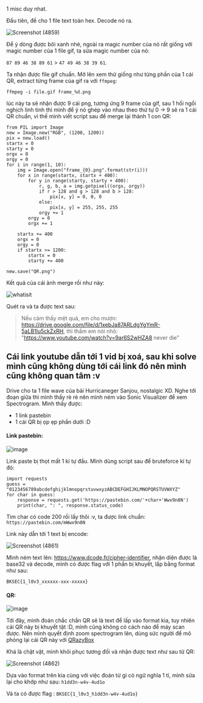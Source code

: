 1 misc duy nhat.

Đầu tiên, đề cho 1 file text toàn hex.
Decode nó ra.

![Screenshot (4859)](https://github.com/NVex0/uWU/assets/113530029/1e828dbd-4429-47e2-99e1-7896f4c017f7)

Để ý dòng được bôi xanh nhé, ngoài ra magic number của nó rất giống với magic number của 1 file gif, ta sửa magic number của nó:

`87 89 46 38 89 61` > `47 49 46 38 39 61`.

Ta nhận được file gif chuẩn. Mở lên xem thử giống như từng phần của 1 cái QR, extract từng frame của gif ra với `ffmpeg`:

`ffmpeg -i file.gif frame_%d.png`

lúc này ta sẽ nhận được 9 cái png, tương ứng 9 frame của gif, sau 1 hồi ngồi nghịch linh tinh thì mình để ý nó ghép vào nhau theo thứ tự 0 -> 9 sẽ ra 1 cái QR chuẩn, vì thế mình viết script sau để merge lại thành 1 con QR:

```
from PIL import Image
new = Image.new("RGB", (1200, 1200))
pix = new.load()
startx = 0
starty = 0
orgx = 0
orgy = 0
for i in range(1, 10):
    img = Image.open("frame_{0}.png".format(str(i)))
    for x in range(startx, startx + 400):
        for y in range(starty, starty + 400):
            r, g, b, a = img.getpixel((orgx, orgy))
            if r > 128 and g > 128 and b > 128:
                pix[x, y] = 0, 0, 0
            else:
                pix[x, y] = 255, 255, 255
            orgy += 1
        orgy = 0
        orgx += 1

    startx += 400
    orgx = 0
    orgy = 0
    if startx >= 1200:
        startx = 0
        starty += 400

new.save("QR.png")
```

Kết quả của cái ảnh merge rồi như này:

![whatisit](https://github.com/NVex0/uWU/assets/113530029/36ff9ec4-a902-474b-88e8-b6500e9088f7)

Quét ra và ta được text sau:
> Nếu cảm thấy mệt quá, em cho mượn: https://drive.google.com/file/d/1xebJa87ARLdgYgYmR-5aLB1lu5ckZxRH, thì thầm em nói nhỏ: "https://www.youtube.com/watch?v=9ar6S2wHZA8 never die"

Cái link youtube dẫn tới 1 vid bị xoá, sau khi solve mình cũng không dùng tới cái link đó nên mình cũng không quan tâm :v
---

Drive cho ta 1 file wave của bài Hurricaneger Sanjou, nostalgic XD. Nghe tới đoạn giữa thì mình thấy rè rè nên mình ném vào Sonic Visualizer để xem Spectrogram. Mình thấy được:

+ 1 link pastebin
+ 1 cái QR bị ọp ẹp phần dưới :D

#### Link pastebin:

  ![image](https://github.com/NVex0/uWU/assets/113530029/464a8100-69b9-46d8-b660-d264c415a2b7)

Link paste bị thọt mất 1 kí tự đầu. Mình dùng script sau để bruteforce kí tự đó:

```
import requests
guess = "0123456789abcdefghijklmnopqrstuvwxyzABCDEFGHIJKLMNOPQRSTUVWXYZ"
for char in guess:
    response = requests.get('https://pastebin.com/'+char+'Wwx9n8N')
    print(char, ": ", response.status_code)
```

Tìm char có code 200 rồi lấy thôi :v, ta được link chuẩn: `https://pastebin.com/mWwx9n8N`

Link này dẫn tới 1 text bị encode:

![Screenshot (4861)](https://github.com/NVex0/uWU/assets/113530029/d193f3ce-0b17-407d-89fa-e6f3037aad99)

Mình ném text lên: https://www.dcode.fr/cipher-identifier, nhận diện được là base32 và decode, mình có được flag với 1 phần bị khuyết, lấp bằng format như sau:

`BKSEC{1_l0v3_xxxxxx-xxx-xxxxx}`

#### QR:

![image](https://github.com/NVex0/uWU/assets/113530029/19e04ca5-b82a-4aee-89af-4377ae0688e6)


Tới đây, mình đoán chắc chắn QR sẽ là text để lấp vào format kia, tuy nhiên cái QR này bị khuyết tật :D, mình cũng không có cách nào để máy scan được. Nên mình quyết định zoom spectrogram lên, dùng sức người để mô phỏng lại cái QR này với [QRazyBox](https://merri.cx/qrazybox/)


Khá là chật vật, mình khôi phục tương đối và nhận được text như sau từ QR:

![Screenshot (4862)](https://github.com/NVex0/uWU/assets/113530029/9af07e83-36e4-470f-a716-e3c428761a79)

Dựa vào format trên kia cùng với việc đoán từ gì có ngữ nghĩa 1 tí, mình sửa lại cho khớp như sau: `h1dd3n-w4v-4ud1o`

Và ta có được flag : `BKSEC{1_l0v3_h1dd3n-w4v-4ud1o}`
